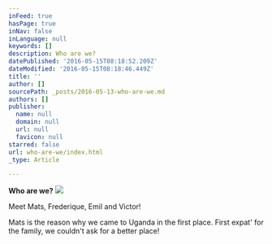 ```yaml
---
inFeed: true
hasPage: true
inNav: false
inLanguage: null
keywords: []
description: Who are we?
datePublished: '2016-05-15T08:18:52.209Z'
dateModified: '2016-05-15T08:18:46.449Z'
title: ''
author: []
sourcePath: _posts/2016-05-13-who-are-we.md
authors: []
publisher:
  name: null
  domain: null
  url: null
  favicon: null
starred: false
url: who-are-we/index.html
_type: Article

---
```

**Who are we?**
![](https://the-grid-user-content.s3-us-west-2.amazonaws.com/f7869b5d-d8eb-4846-9c6c-83c7deb0b218.jpg)

Meet Mats, Frederique, Emil and Victor! 

Mats is the reason why we came to Uganda in the first place. First expat' for the family, we couldn't ask for a better place!